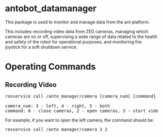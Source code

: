 # antobot_datamanager

This package is used to monitor and manage data from the ant platform.

This includes recording video data from ZED cameras, managing which cameras are on or off, supervising a wide range of data related to the health and safety of the robot for operational purposes, and monitoring the joystick for a soft shutdown service.


# Operating Commands
## Recording Video
<pre>
rosservice call /anto_manager/camera [camera_num] [command]

camera_num: 3 - left, 4 - right, 5 - both
command: 0 - close cameras, 2 - open cameras, 3 - start video recording, 4 - stop video recording
</pre>

For example, if you want to open the left camera, the command should be: 
<pre>
rosservice call /anto_manager/camera 3 2
</pre>
